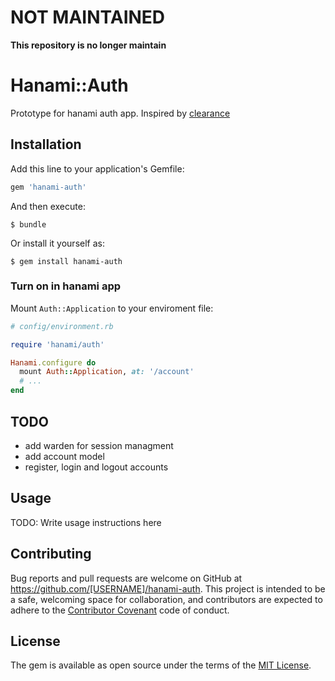 # NOT MAINTAINED
**This repository is no longer maintain**

# Hanami::Auth

Prototype for hanami auth app. Inspired by [clearance](https://github.com/thoughtbot/clearance)

## Installation

Add this line to your application's Gemfile:

```ruby
gem 'hanami-auth'
```

And then execute:

    $ bundle

Or install it yourself as:

    $ gem install hanami-auth

### Turn on in hanami app
Mount `Auth::Application` to your enviroment file:

```ruby
# config/environment.rb

require 'hanami/auth'

Hanami.configure do
  mount Auth::Application, at: '/account'
  # ...
end
```

## TODO
* add warden for session managment
* add account model
* register, login and logout accounts

## Usage

TODO: Write usage instructions here

## Contributing

Bug reports and pull requests are welcome on GitHub at https://github.com/[USERNAME]/hanami-auth. This project is intended to be a safe, welcoming space for collaboration, and contributors are expected to adhere to the [Contributor Covenant](http://contributor-covenant.org) code of conduct.


## License

The gem is available as open source under the terms of the [MIT License](http://opensource.org/licenses/MIT).

